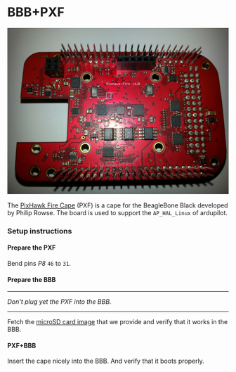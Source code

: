 # BBB+PXF

![](../img/hardware/PXF.jpg)

The [PixHawk Fire Cape](https://github.com/diydrones/PXF) (PXF) is a cape for the BeagleBone Black developed by Philip Rowse. The board is used to support the `AP_HAL_Linux` of ardupilot.


### Setup instructions
#### Prepare the PXF

Bend pins *P8* `46` to `31`.


#### Prepare the BBB

----

*Don't plug yet the PXF into the BBB.*

----


Fetch the [microSD card image]() that we provide and verify that it works in the BBB.

#### PXF+BBB

Insert the cape nicely into the BBB. And verify that it boots properly.


